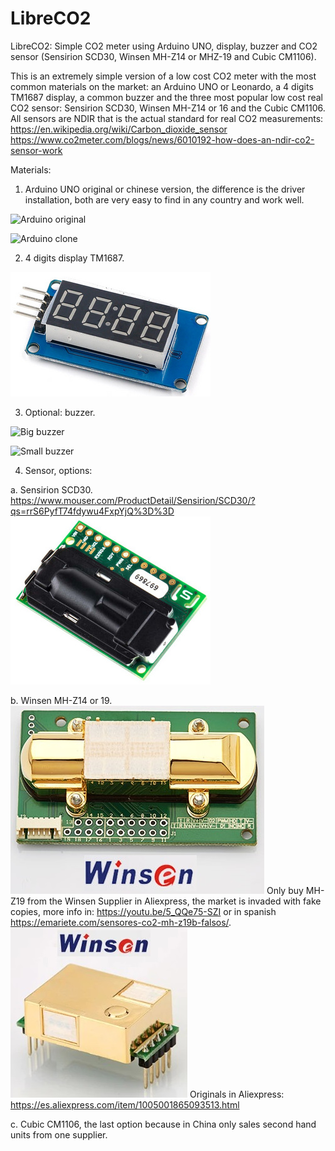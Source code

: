 # LibreCO2
LibreCO2: Simple CO2 meter using Arduino UNO, display, buzzer and CO2 sensor (Sensirion SCD30, Winsen MH-Z14 or MHZ-19 and Cubic CM1106).

  This is an extremely simple version of a low cost CO2 meter with the most common materials on the market: an Arduino UNO or Leonardo, a 4 digits TM1687 display, a common buzzer and the three most popular low cost real CO2 sensor: Sensirion SCD30, Winsen MH-Z14 or 16 and the Cubic CM1106.
All sensors are NDIR that is the actual standard for real CO2 measurements:
https://en.wikipedia.org/wiki/Carbon_dioxide_sensor
https://www.co2meter.com/blogs/news/6010192-how-does-an-ndir-co2-sensor-work

Materials:

1. Arduino UNO original or chinese version, the difference is the driver installation, both are very easy to find in any country and work well.

![Arduino original](https://github.com/danielbernalb/LibreCO2/blob/main/images/arduino-uno-original.jpg)

![Arduino clone](https://github.com/danielbernalb/LibreCO2/blob/main/images/arduino-uno-clone.jpg)

2. 4 digits display TM1687.

![4 digits display TM1687](https://github.com/danielbernalb/LibreCO2/blob/main/images/Display-TM1687.jpg)

3. Optional: buzzer.

![Big buzzer](https://github.com/danielbernalb/LibreCO2/blob/main/images/big-buzzer.jpg)

![Small buzzer](https://github.com/danielbernalb/LibreCO2/blob/main/images/small-buzzer.jpg)

4. Sensor, options:

a. Sensirion SCD30. 
https://www.mouser.com/ProductDetail/Sensirion/SCD30/?qs=rrS6PyfT74fdywu4FxpYjQ%3D%3D
![SCD30 Sensirion](https://github.com/danielbernalb/LibreCO2/blob/main/images/Sensirion%20SCD30.jpg)

b. Winsen MH-Z14 or 19. 
![Winsen MH-Z14a](https://github.com/danielbernalb/LibreCO2/blob/main/images/MH-Z14A.jpg)
Only buy MH-Z19 from the Winsen Supplier in Aliexpress, the market is invaded with fake copies, more info in: https://youtu.be/5_QQe75-SZI or in spanish https://emariete.com/sensores-co2-mh-z19b-falsos/.
![Original Winsen MH-Z19b](https://github.com/danielbernalb/LibreCO2/blob/main/images/MH-Z19B.jpg)
Originals in Aliexpress:
https://es.aliexpress.com/item/1005001865093513.html

c. Cubic CM1106, the last option because in China only sales second hand units from one supplier.
	
